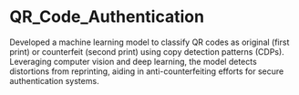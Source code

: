 # QR_Code_Authentication
Developed a machine learning model to classify QR codes as original (first print) or counterfeit (second print) using copy detection patterns (CDPs). Leveraging computer vision and deep learning, the model detects distortions from reprinting, aiding in anti-counterfeiting efforts for secure authentication systems.
